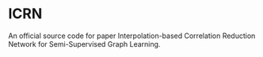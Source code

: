 # ICRN
An official source code for paper Interpolation-based Correlation Reduction Network for Semi-Supervised Graph Learning.

